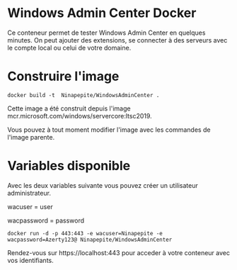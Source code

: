 # Windows Admin Center Docker

Ce conteneur permet de tester Windows Admin Center en quelques minutes. On peut ajouter des extensions, se connecter à des serveurs avec le compte local ou celui de votre domaine.

# Construire l'image

 ```docker build -t  Ninapepite/WindowsAdminCenter .```
 
Cette image a été construit depuis l'image mcr.microsoft.com/windows/servercore:ltsc2019.

Vous pouvez à tout moment modifier l'image avec les commandes de l'image parente.

# Variables disponible

Avec les deux variables suivante vous pouvez créer un utilisateur administrateur.

wacuser = user


wacpassword = password

 ```docker run -d -p 443:443 -e wacuser=Ninapepite -e wacpassword=Azerty123@ Ninapepite/WindowsAdminCenter ```
 
 Rendez-vous sur https://localhost:443 pour acceder à votre conteneur avec vos identifiants.

